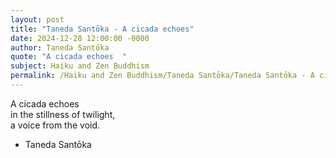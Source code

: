 ```yaml
---
layout: post
title: "Taneda Santōka - A cicada echoes"
date: 2024-12-28 12:00:00 -0000
author: Taneda Santōka
quote: "A cicada echoes  "
subject: Haiku and Zen Buddhism
permalink: /Haiku and Zen Buddhism/Taneda Santōka/Taneda Santōka - A cicada echoes
---
```


A cicada echoes  
in the stillness of twilight,  
a voice from the void.

- Taneda Santōka
